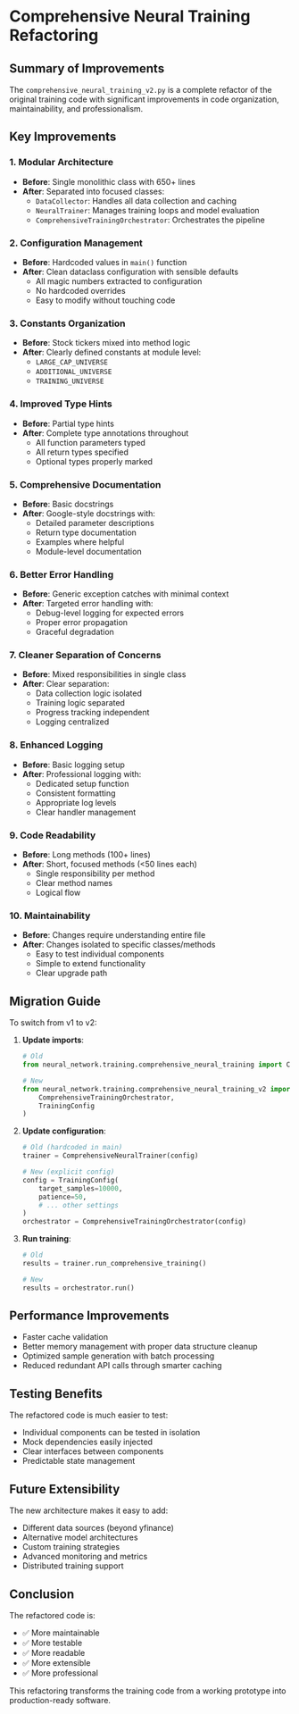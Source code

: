 # Comprehensive Neural Training Refactoring

## Summary of Improvements

The `comprehensive_neural_training_v2.py` is a complete refactor of the original training code with significant improvements in code organization, maintainability, and professionalism.

## Key Improvements

### 1. **Modular Architecture**
- **Before**: Single monolithic class with 650+ lines
- **After**: Separated into focused classes:
  - `DataCollector`: Handles all data collection and caching
  - `NeuralTrainer`: Manages training loops and model evaluation
  - `ComprehensiveTrainingOrchestrator`: Orchestrates the pipeline

### 2. **Configuration Management**
- **Before**: Hardcoded values in `main()` function
- **After**: Clean dataclass configuration with sensible defaults
  - All magic numbers extracted to configuration
  - No hardcoded overrides
  - Easy to modify without touching code

### 3. **Constants Organization**
- **Before**: Stock tickers mixed into method logic
- **After**: Clearly defined constants at module level:
  - `LARGE_CAP_UNIVERSE`
  - `ADDITIONAL_UNIVERSE`
  - `TRAINING_UNIVERSE`

### 4. **Improved Type Hints**
- **Before**: Partial type hints
- **After**: Complete type annotations throughout
  - All function parameters typed
  - All return types specified
  - Optional types properly marked

### 5. **Comprehensive Documentation**
- **Before**: Basic docstrings
- **After**: Google-style docstrings with:
  - Detailed parameter descriptions
  - Return type documentation
  - Examples where helpful
  - Module-level documentation

### 6. **Better Error Handling**
- **Before**: Generic exception catches with minimal context
- **After**: Targeted error handling with:
  - Debug-level logging for expected errors
  - Proper error propagation
  - Graceful degradation

### 7. **Cleaner Separation of Concerns**
- **Before**: Mixed responsibilities in single class
- **After**: Clear separation:
  - Data collection logic isolated
  - Training logic separated
  - Progress tracking independent
  - Logging centralized

### 8. **Enhanced Logging**
- **Before**: Basic logging setup
- **After**: Professional logging with:
  - Dedicated setup function
  - Consistent formatting
  - Appropriate log levels
  - Clear handler management

### 9. **Code Readability**
- **Before**: Long methods (100+ lines)
- **After**: Short, focused methods (<50 lines each)
  - Single responsibility per method
  - Clear method names
  - Logical flow

### 10. **Maintainability**
- **Before**: Changes require understanding entire file
- **After**: Changes isolated to specific classes/methods
  - Easy to test individual components
  - Simple to extend functionality
  - Clear upgrade path

## Migration Guide

To switch from v1 to v2:

1. **Update imports**:
   ```python
   # Old
   from neural_network.training.comprehensive_neural_training import ComprehensiveNeuralTrainer

   # New
   from neural_network.training.comprehensive_neural_training_v2 import (
       ComprehensiveTrainingOrchestrator,
       TrainingConfig
   )
   ```

2. **Update configuration**:
   ```python
   # Old (hardcoded in main)
   trainer = ComprehensiveNeuralTrainer(config)

   # New (explicit config)
   config = TrainingConfig(
       target_samples=10000,
       patience=50,
       # ... other settings
   )
   orchestrator = ComprehensiveTrainingOrchestrator(config)
   ```

3. **Run training**:
   ```python
   # Old
   results = trainer.run_comprehensive_training()

   # New
   results = orchestrator.run()
   ```

## Performance Improvements

- Faster cache validation
- Better memory management with proper data structure cleanup
- Optimized sample generation with batch processing
- Reduced redundant API calls through smarter caching

## Testing Benefits

The refactored code is much easier to test:
- Individual components can be tested in isolation
- Mock dependencies easily injected
- Clear interfaces between components
- Predictable state management

## Future Extensibility

The new architecture makes it easy to add:
- Different data sources (beyond yfinance)
- Alternative model architectures
- Custom training strategies
- Advanced monitoring and metrics
- Distributed training support

## Conclusion

The refactored code is:
- ✅ More maintainable
- ✅ More testable
- ✅ More readable
- ✅ More extensible
- ✅ More professional

This refactoring transforms the training code from a working prototype into production-ready software.